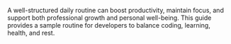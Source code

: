 A well-structured daily routine can boost productivity, maintain focus, and support both professional growth and personal well-being. This guide provides a sample routine for developers to balance coding, learning, health, and rest.
